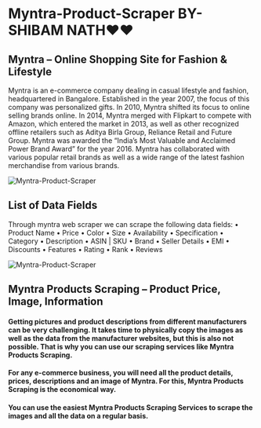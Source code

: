 # Myntra-Product-Scraper BY- SHIBAM NATH❤❤

## Myntra – Online Shopping Site for Fashion & Lifestyle
Myntra is an e-commerce company dealing in casual lifestyle and fashion, headquartered in Bangalore. Established in the year 2007, the focus of this company was personalized gifts. In 2010, Myntra shifted its focus to online selling brands online. In 2014, Myntra merged with Flipkart to compete with Amazon, which entered the market in 2013, as well as other recognized offline retailers such as Aditya Birla Group, Reliance Retail and Future Group. Myntra was awarded the “India’s Most Valuable and Acclaimed Power Brand Award” for the year 2016. Myntra has collaborated with various popular retail brands as well as a wide range of the latest fashion merchandise from various brands.

![Myntra-Product-Scraper](https://cdn.dribbble.com/users/1415308/screenshots/4687492/media/70a8afd8d896a99693961cad92a368dc.gif)

## List of Data Fields
Through myntra web scraper we can scrape the following data fields:
• Product Name
• Price
• Color
• Size
• Availability
• Specification
• Category
• Description
• ASIN | SKU
• Brand
• Seller Details
• EMI
• Discounts
• Features
• Rating
• Rank
• Reviews

![Myntra-Product-Scraper](https://storiesflistgv2.blob.core.windows.net/stories/2019/02/myntracanada_inside1.gif)

## Myntra Products Scraping – Product Price, Image, Information
#### Getting pictures and product descriptions from different manufacturers can be very challenging. It takes time to physically copy the images as well as the data from the manufacturer websites, but this is also not possible. That is why you can use our scraping services like Myntra Products Scraping.
#### For any e-commerce business, you will need all the product details, prices, descriptions and an image of Myntra. For this, Myntra Products Scraping is the economical way.
#### You can use the easiest Myntra Products Scraping Services to scrape the images and all the data on a regular basis.
